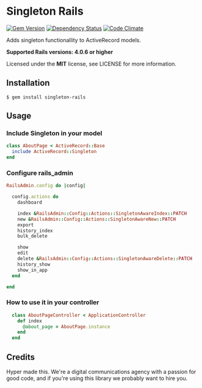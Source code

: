 # Singleton Rails

[![Gem Version](https://img.shields.io/gem/v/singleton-rails.svg?style=flat)](https://rubygems.org/gems/singleton-rails)
[![Dependency Status](https://img.shields.io/gemnasium/hyperoslo/singleton-rails.svg?style=flat)](https://gemnasium.com/hyperoslo/singleton-rails)
[![Code Climate](https://img.shields.io/codeclimate/github/hyperoslo/singleton-rails.svg?style=flat)](https://codeclimate.com/github/hyperoslo/singleton-rails)

Adds singleton functionallity to ActiveRecord models.

**Supported Rails versions: 4.0.6 or higher**

Licensed under the **MIT** license, see LICENSE for more information.

## Installation

    $ gem install singleton-rails

## Usage

### Include Singleton in your model

```ruby
class AboutPage < ActiveRecord::Base
  include ActiveRecord::Singleton
end
```

### Configure rails_admin

```ruby
RailsAdmin.config do |config|

  config.actions do
    dashboard

    index &RailsAdmin::Config::Actions::SingletonAwareIndex::PATCH
    new &RailsAdmin::Config::Actions::SingletonAwareNew::PATCH
    export
    history_index
    bulk_delete

    show
    edit
    delete &RailsAdmin::Config::Actions::SingletonAwareDelete::PATCH
    history_show
    show_in_app
  end

end
```

### How to use it in your controller

```ruby
  class AboutPageController < ApplicationController
    def index
      @about_page = AboutPage.instance
    end
  end
```

## Credits

Hyper made this. We're a digital communications agency with a passion for good code,
and if you're using this library we probably want to hire you.
